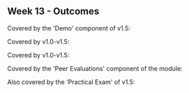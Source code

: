 <link rel="stylesheet" href="{{baseUrl}}/css/main.css">
<link rel="stylesheet" href="{{baseUrl}}/css/schedule.css">

<div class="website-content">

## Week 13 - Outcomes

<div id="main">


<!-- ==================================================================================================== -->

<panel type="danger" header="**`W13.1` Can demo a product** :star:" no-close>
  <panel header="{{glyphicon_folder_close}} Evidence" expanded>

Covered by the 'Demo' component of v1.5:

<include src="../../admin/project-v15.md" name="%%Admin » Project → v1.5%%" dynamic />

  </panel>
</panel>


<!-- ==================================================================================================== -->

<panel type="info" header="**`W13.2` Can deliver a product iteratively** :star::star::star:" no-close>
  <panel header="{{glyphicon_folder_close}} Evidence" expanded>

Covered by v1.0-v1.5:

  </panel>
</panel>

<!-- ==================================================================================================== -->

<panel type="danger" header="**`W13.3` Can work in an existing code base of small/medium size** :star:" no-close>
  <panel header="{{glyphicon_folder_close}} Evidence" expanded>

Covered by v1.0-v1.5:

  </panel>
</panel>

<!-- ==================================================================================================== -->

<panel type="warning" header="**`W13.4` Can evaluate contributions from project members** :star::star:" no-close>
  <panel header="{{glyphicon_folder_close}} Evidence" expanded>

Covered by the 'Peer Evaluations' component of the module:

<include src="../../admin/peer-evaluations.md" name="%%Admin » Peer Evaluations%%" dynamic />

Also covered by the 'Practical Exam' of v1.5:

<include src="../../admin/project-v15.md" name="%%Admin » Project → v1.5%%" dynamic />

  </panel>
</panel>

<!-- ==================================================================================================== -->

</div>
</div>
